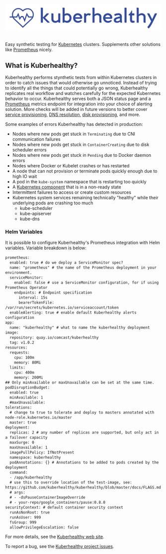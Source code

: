 <center><img src="https://github.com/kuberhealthy/kuberhealthy/blob/master/images/kuberhealthy.png?raw=true"></center><br />

Easy synthetic testing for [Kubernetes](https://kubernetes.io) clusters.  Supplements other solutions like [Prometheus](https://prometheus.io/) nicely.

## What is Kuberhealthy?

Kuberhealthy performs stynthetic tests from within Kubernetes clusters in order to catch issues that would otherwise go unnoticed.  Instead of trying to identify all the things that could potentially go wrong, Kuberhealthy replicates real workflow and watches carefully for the expected Kubernetes behavior to occur.  Kuberhealthy serves both a JSON status page and a [Prometheus](https://prometheus.io/) metrics endpoint for integration into your choice of alerting solution.  More checks will be added in future versions to better cover [service provisioning](https://github.com/kuberhealthy/kuberhealthy/issues/11), [DNS resolution](https://github.com/kuberhealthy/kuberhealthy/issues/16), [disk provisioning](https://github.com/kuberhealthy/kuberhealthy/issues/9), and more.

Some examples of errors Kuberhealthy has detected in production:

- Nodes where new pods get stuck in `Terminating` due to CNI communication failures
- Nodes where new pods get stuck in `ContainerCreating` due to disk scheduler errors
- Nodes where new pods get stuck in `Pending` due to Docker daemon errors
- Nodes where Docker or Kubelet crashes or has restarted
- A node that can not provision or terminate pods quickly enough due to high IO wait
- A pod in the `kube-system` namespace that is restarting too quickly
- A [Kubernetes component](https://kubernetes.io/docs/concepts/overview/components/) that is in a non-ready state
- Intermittent failures to access or create custom resources
- Kubernetes system services remaining technically "healthy" while their underlying pods are crashing too much
  - kube-scheduler
  - kube-apiserver
  - kube-dns


### Helm Variables

It is possible to configure Kuberhealthy's Prometheus integration with Helm variables.  Variable breakdown is below:

```
prometheus:
  enabled: true # do we deploy a ServiceMonitor spec?
  name: "prometheus" # the name of the Prometheus deployment in your environment.
  serviceMonitor:
    enabled: false # use a ServiceMonitor configuration, for if using Prometheus Operator
    endpoints: # Endpoint specification
      interval: 15s
      bearerTokenFile: /var/run/secrets/kubernetes.io/serviceaccount/token
  enableAlerting: true # enable default Kuberhealthy alerts configuration
app:
  name: "kuberhealthy" # what to name the kuberhealthy deployment
image:
  repository: quay.io/comcast/kuberhealthy
  tag: v1.0.2
resources:
  requests:
    cpu: 100m
    memory: 80Mi
  limits:
    cpu: 400m
    memory: 200Mi
## Only minAvailable or maxUnavailable can be set at the same time.
podDisruptionBudget:
  enabled: true
  minAvailable: 1
  #maxUnavailable:
tolerations:
  # change to true to tolerate and deploy to masters annotated with node-role.kubernetes.io/master
  master: true
deployment:
  replicas: 2 # any number of replicas are supported, but only act in a failover capacity
  maxSurge: 0
  maxUnavailable: 1
  imagePullPolicy: IfNotPresent
  namespace: kuberhealthy
  podAnnotations: {} # Annotations to be added to pods created by the deployment
  command:
  - /app/kuberhealthy
  # use this to override location of the test-image, see: https://github.com/kuberhealthy/kuberhealthy/blob/master/docs/FLAGS.md
  # args:
  # - -dsPauseContainerImageOverride
  # - your-repo/google_containers/pause:0.8.0
securityContext: # default container security context
  runAsNonRoot: true
  runAsUser: 999
  fsGroup: 999
  allowPrivilegeEscalation: false
```


For more details, see the [Kuberhealthy web site](https://kuberhealthy.github.io/kuberhealthy/).

To report a bug, see the [Kuberhealthy project issues](https://github.com/kuberhealthy/kuberhealthy/issues).
